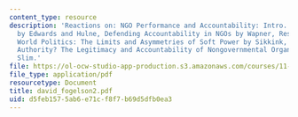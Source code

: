 ```yaml
---
content_type: resource
description: 'Reactions on: NGO Performance and Accountability: Intro. and Overview
  by Edwards and Hulne, Defending Accountability in NGOs by Wapner, Restructuring
  World Politics: The Limits and Asymmetries of Soft Power by Sikkink, and By What
  Authority? The Legitimacy and Accountability of Nongovernmental Organizations by
  Slim.'
file: https://ol-ocw-studio-app-production.s3.amazonaws.com/courses/11-363-civil-society-and-the-environment-spring-2005/d5feb1575ab6e71cf8f7b69d5dfb0ea3_david_fogelson2.pdf
file_type: application/pdf
resourcetype: Document
title: david_fogelson2.pdf
uid: d5feb157-5ab6-e71c-f8f7-b69d5dfb0ea3
---
```

